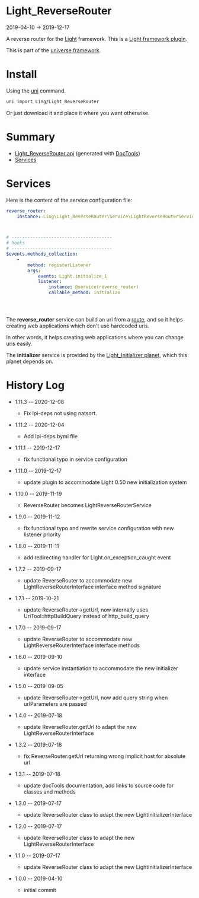 Light_ReverseRouter
===========
2019-04-10 -> 2019-12-17



A reverse router for the [Light](https://github.com/lingtalfi/Light) framework.
This is a [Light framework plugin](https://github.com/lingtalfi/Light/blob/master/doc/pages/plugin.md).



This is part of the [universe framework](https://github.com/karayabin/universe-snapshot).


Install
==========
Using the [uni](https://github.com/lingtalfi/universe-naive-importer) command.
```bash
uni import Ling/Light_ReverseRouter
```

Or just download it and place it where you want otherwise.






Summary
===========
- [Light_ReverseRouter api](https://github.com/lingtalfi/Light_ReverseRouter/blob/master/doc/api/Ling/Light_ReverseRouter.md) (generated with [DocTools](https://github.com/lingtalfi/DocTools))
- [Services](#services)





Services
=========

Here is the content of the service configuration file:

```yaml
reverse_router:
    instance: Ling\Light_ReverseRouter\Service\LightReverseRouterService



# --------------------------------------
# hooks
# --------------------------------------
$events.methods_collection:
    -
        method: registerListener
        args:
            events: Light.initialize_1
            listener:
                instance: @service(reverse_router)
                callable_method: initialize





```

The **reverse_router** service can build an uri from a [route](https://github.com/lingtalfi/Light/blob/master/doc/pages/route.md),
and so it helps creating web applications which don't use hardcoded uris.

In other words, it helps creating web applications where you can change uris easily. 


The **initializer** service is provided by the [Light_Initializer planet](https://github.com/lingtalfi/Light_Initializer), which this planet depends on.






History Log
=============

- 1.11.3 -- 2020-12-08

    - Fix lpi-deps not using natsort.

- 1.11.2 -- 2020-12-04

    - Add lpi-deps.byml file

- 1.11.1 -- 2019-12-17

    - fix functional typo in service configuration
    
- 1.11.0 -- 2019-12-17

    - update plugin to accommodate Light 0.50 new initialization system

- 1.10.0 -- 2019-11-19

    - ReverseRouter becomes LightReverseRouterService 
    
- 1.9.0 -- 2019-11-12

    - fix functional typo and rewrite service configuration with new listener priority 
    
- 1.8.0 -- 2019-11-11

    - add redirecting handler for Light.on_exception_caught event 
    
- 1.7.2 -- 2019-09-17

    - update ReverseRouter to accommodate new LightReverseRouterInterface interface method signature 
    
- 1.7.1 -- 2019-10-21

    - update ReverseRouter->getUrl, now internally uses UriTool::httpBuildQuery instead of http_build_query
    
- 1.7.0 -- 2019-09-17

    - update ReverseRouter to accommodate new LightReverseRouterInterface interface methods 
    
- 1.6.0 -- 2019-09-10

    - update service instantiation to accommodate the new initializer interface
    
- 1.5.0 -- 2019-09-05

    - update ReverseRouter->getUrl, now add query string when urlParameters are passed
    
- 1.4.0 -- 2019-07-18

    - update ReverseRouter.getUrl to adapt the new LightReverseRouterInterface
    
- 1.3.2 -- 2019-07-18

    - fix ReverseRouter.getUrl returning wrong implicit host for absolute url
    
- 1.3.1 -- 2019-07-18

    - update docTools documentation, add links to source code for classes and methods
        
- 1.3.0 -- 2019-07-17

    - update ReverseRouter class to adapt the new LightInitializerInterface
    
- 1.2.0 -- 2019-07-17

    - update ReverseRouter class to adapt the new LightReverseRouterInterface
    
- 1.1.0 -- 2019-07-17

    - update ReverseRouter class to adapt the new  LightInitializerInterface
    
- 1.0.0 -- 2019-04-10

    - initial commit